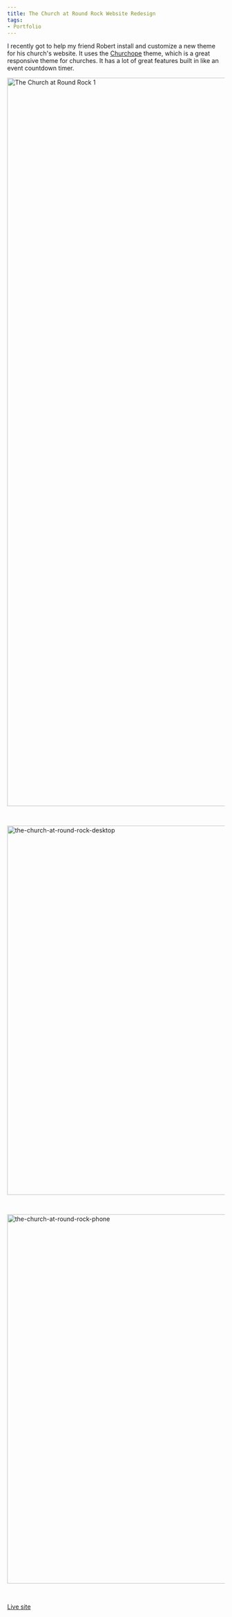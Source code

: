 ```yaml
---
title: The Church at Round Rock Website Redesign
tags:
- Portfolio
---
```


I recently got to help my friend Robert install and customize a new theme for his church's website. It uses the <a href="http://themeforest.net/item/churchope-responsive-wordpress-theme/2708562" target="_blank">Churchope</a> theme, which is a great responsive theme for churches. It has a lot of great features built in like an event countdown timer.

<a href="http://www.adamwadeharris.com/assets/uploads/2013/10/The-Church-at-Round-Rock-1.png"><img class="aligncenter size-full wp-image-409" alt="The Church at Round Rock 1" src="{{site.url}}/assets/uploads/2013/10/The-Church-at-Round-Rock-1.png" width="1263" height="1683" /></a>

&nbsp;

<a href="http://www.adamwadeharris.com/assets/uploads/2013/10/the-church-at-round-rock-desktop.png"><img class="aligncenter size-full wp-image-410" alt="the-church-at-round-rock-desktop" src="{{site.url}}/assets/uploads/2013/10/the-church-at-round-rock-desktop.png" width="1280" height="853" /></a>

&nbsp;

<a href="http://www.adamwadeharris.com/assets/uploads/2013/10/the-church-at-round-rock-phone.png"><img class="aligncenter size-full wp-image-411" alt="the-church-at-round-rock-phone" src="{{site.url}}/assets/uploads/2013/10/the-church-at-round-rock-phone.png" width="1280" height="853" /></a>

&nbsp;

<a href="http://www.thechurchatroundrock.com" target="_blank">Live site</a>
